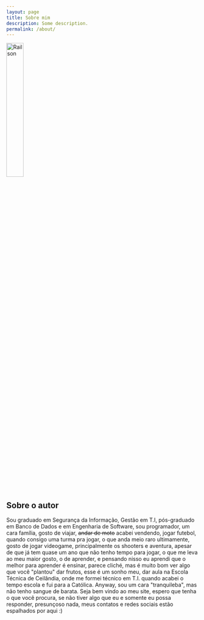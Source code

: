 ```yaml
---
layout: page
title: Sobre mim
description: Some description.
permalink: /about/
---
```


<img itemprop="image" class="img-rounded" style="width: 30%" src="http://c1.staticflickr.com/2/1891/43567053065_58d0fdc0c1.jpg" alt="Railson">

## Sobre o autor

Sou graduado em Segurança da Informação, Gestão em T.I, pós-graduado em Banco de Dados e em Engenharia de Software, sou programador, um cara família, gosto de viajar, <del>andar de moto</del> acabei vendendo, jogar futebol, quando consigo uma turma pra jogar, o que anda meio raro ultimamente, gosto de jogar videogame, principalmente os shooters e aventura, apesar de que já tem quase um ano que não tenho tempo para jogar, o que me leva ao meu maior gosto, o de aprender, e pensando nisso eu aprendi que o melhor para aprender é ensinar, parece cliché, mas é muito bom ver algo que você "plantou" dar frutos, esse é um sonho meu, dar aula na Escola Técnica de Ceilândia, onde me formei técnico em T.I. quando acabei o tempo escola e fui para a Católica. Anyway, sou um cara "tranquileba", mas não tenho sangue de barata. Seja bem vindo ao meu site, espero que tenha o que você procura, se não tiver algo que eu e somente eu possa responder, presunçoso nada, meus contatos e redes sociais estão espalhados por aqui :)
